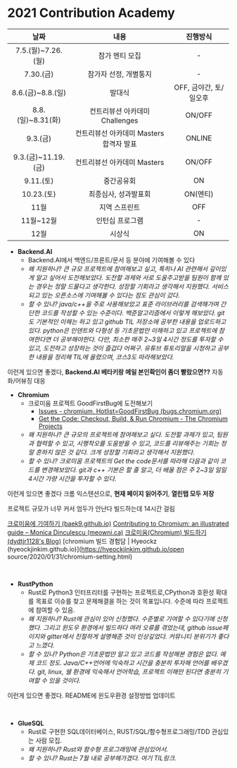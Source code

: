 # 2021 Contribution Academy

|        날짜         |                  내용                   |        진행방식        |
| :-----------------: | :-------------------------------------: | :--------------------: |
| 7.5.(월)~7.26.(월)  |             참가 멘티 모집              |           -            |
|      7.30.(금)      |          참가자 선정, 개별통지          |           -            |
|  8.6.(금)~8.8.(일)  |                 발대식                  | OFF, 금야간, 토/일오후 |
|  8.8.(일)~8.31(화)  |     컨트리뷰션 아카데미 Challenges      |         ON/OFF         |
|      9.3.(금)       | 컨트리뷰선 아카데미 Masters 합격자 발표 |         ONLINE         |
| 9.3.(금)~11.19.(금) |       컨트리뷰선 아카데미 Masters       |         ON/OFF         |
|      9.11.(토)      |               중간공유회                |           ON           |
|     10.23.(토)      |          최종심사, 성과발표회           |        ON(멘티)        |
|        11월         |              지역 스프린트              |          OFF           |
|      11월~12월      |             인턴십 프로그램             |           -            |
|        12월         |                 시상식                  |           ON           |

  

- **Backend.AI**
  - Backend.AI에서 백엔드/프론트/문서 등 분야에 기여해볼 수 있다
  - *왜 지원하나? 큰 규모 프로젝트에 참여해보고 싶고, 특히나 AI 관련해서 깊이있게 알고 싶어서 도전해보았다. 도전할 과제와 서로 도움주고받을 팀원이 함께 있는 경우는 정말 드물다고 생각한다. 성장할 기회라고 생각해서 지원했다. 서비스되고 있는 오픈소스에 기여해볼 수 있다는 점도 관심이 갔다.*
  - *할 수 있나? java/c++을 주로 사용해보았고 표준 라이브러리를 검색해가며 간단한 코드를 작성할 수 있는 수준이다. 백준알고리즘에서 이렇게 해보았다.  git도 기본적인 이해는 하고 있고 github TIL 저장소에 공부한 내용을 업로드하고 있다. python은 인덴트와 다형성 등 기초문법만 이해하고 있고 프로젝트에 참여한다면 더 공부해야한다. 다만, 최소한 매주 2~3일 4시간 정도를 투자할 수 있고, 도전하고 성장하는 것이 즐겁다 어쩌구. 유튜브 튜토리얼을 시청하고 공부한 내용을 정리해 TIL에 올렸으며, 코스3도 따라해보았다.*

이런게 있으면 좋겠다, **Backend.AI 베타키랑 메일 본인확인이 좀더 빨랐으면??** 자동화/어뷰징 대응

  

- **Chromium**
  - 크로미움 프로젝트 GoodFirstBug에 도전해보기
    - [Issues - chromium, Hotlist=GoodFirstBug (bugs.chromium.org)](https://bugs.chromium.org/p/chromium/issues/list?q=Hotlist%3DGoodFirstBug&can=2)
    - [Get the Code: Checkout, Build, & Run Chromium - The Chromium Projects](http://www.chromium.org/developers/how-tos/get-the-code)
  - *왜 지원하나? 큰 규모의 프로젝트에 참여해보고 싶다. 도전할 과제가 있고, 팀원과 협력할 수 있고, 시행착오를 도움받을 수 있고, 코드를 리뷰해주는 기회는 정말 흔하지 않은 것 같다. 크게 성장할 기회라고 생각해서 지원했다.*
  - *할 수 있나? 크로미움 프로젝트의 Get the code문서를 따라해 다음과 같이 코드를 변경해보았다. git과 c++ 기본은 할 줄 알고, 더 배울 점은 주 2~3일 일일 4시간 가량 시간을 투자할 수 있다.*

이런게 있으면 좋겠다 크롬 익스텐션으로, **현재 페이지 읽어주기**, **열린탭 모두 저장** 

프로젝트 규모가 너무 커서 엄두가 안난다 빌드하는데 14시간 걸림

[크로미움에 기여하기 (baek9.github.io)](https://baek9.github.io/chromium/2020/01/11/크로미움에_기여하기.html)
[Contributing to Chromium: an illustrated guide – Monica Dinculescu (meowni.ca)](https://meowni.ca/posts/chromium-101/)
[크로미움(Chromium) 빌드하기 (dydtjr1128's Blog)](https://dydtjr1128.github.io/chromium/2019/05/03/Chromium-build.html)
[chromium 빌드 경험담 | Hyeockz (hyeockjinkim.github.io)](https://hyeockjinkim.github.io/open source/2020/01/31/chromium-setting.html)

​    

- **RustPython**
  - Rust로 Python3 인터프리터를 구현하는 프로젝트로,CPython과 호환성 확대를 목표로 이슈를 찾고 문제해결을 하는 것이 목표입니다. 수준에 따라 프로젝트에 참여할 수 있음.
  - *왜 지원하나? Rust에 관심이 있어 신청했다. 수준별로 기여할 수 있다기에 신청했다. 그리고 윈도우 환경에서 빌드하다 여러 오류를 겪었는데, github issue페이지와 gitter에서 친절하게 설명해준 것이 인상깊었다. 커뮤니티 분위기가 좋다고 느꼈다.*
  - *할 수 있나? Python은 기초문법만 알고 있고 코드를 작성해본 경험은 없다. 예제 코드 정도. Java/C++언어에 익숙하고 시간을 충분히 투자해 언어를 배우겠다. git, linux, 쉘 환경에 익숙해서 언어학습, 프로젝트 이해만 된다면 충분히 기여할 수 있을 것이다.*

이런게 있으면 좋겠다. README에 윈도우환경 설정방법 업데이트

​    

- **GlueSQL**
  - Rust로 구현한 SQL데이터베이스, RUST/SQL/함수형프로그래밍/TDD 관심있는 사람 모집. 
  - *왜 지원하나? Rust와 함수형 프로그래밍에 관심있어서.*
  - *할 수 있나? Rust는 7월 내로 공부해가겠다. 여기 TIL링크.*


